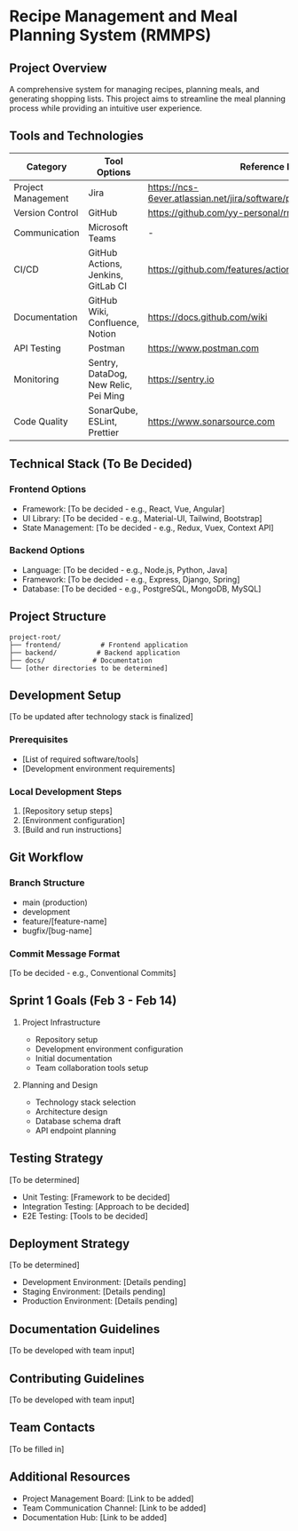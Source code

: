 # Recipe Management and Meal Planning System (RMMPS)

## Project Overview
A comprehensive system for managing recipes, planning meals, and generating shopping lists. This project aims to streamline the meal planning process while providing an intuitive user experience.

## Tools and Technologies

| Category | Tool Options | Reference Link |
|----------|--------------|----------------|
| Project Management | Jira | https://ncs-6ever.atlassian.net/jira/software/projects/RMMPS/boards/1 |
| Version Control | GitHub | https://github.com/yy-personal/rmmps/ |
| Communication | Microsoft Teams | - |
| CI/CD | GitHub Actions, Jenkins, GitLab CI | https://github.com/features/actions |
| Documentation | GitHub Wiki, Confluence, Notion | https://docs.github.com/wiki |
| API Testing | Postman | https://www.postman.com |
| Monitoring | Sentry, DataDog, New Relic, Pei Ming | https://sentry.io |
| Code Quality | SonarQube, ESLint, Prettier | https://www.sonarsource.com |

## Technical Stack (To Be Decided)

### Frontend Options
- Framework: [To be decided - e.g., React, Vue, Angular]
- UI Library: [To be decided - e.g., Material-UI, Tailwind, Bootstrap]
- State Management: [To be decided - e.g., Redux, Vuex, Context API]

### Backend Options
- Language: [To be decided - e.g., Node.js, Python, Java]
- Framework: [To be decided - e.g., Express, Django, Spring]
- Database: [To be decided - e.g., PostgreSQL, MongoDB, MySQL]

## Project Structure
```
project-root/
├── frontend/          # Frontend application
├── backend/          # Backend application
├── docs/            # Documentation
└── [other directories to be determined]
```

## Development Setup
[To be updated after technology stack is finalized]

### Prerequisites
- [List of required software/tools]
- [Development environment requirements]

### Local Development Steps
1. [Repository setup steps]
2. [Environment configuration]
3. [Build and run instructions]

## Git Workflow

### Branch Structure
- main (production)
- development
- feature/[feature-name]
- bugfix/[bug-name]

### Commit Message Format
[To be decided - e.g., Conventional Commits]

## Sprint 1 Goals (Feb 3 - Feb 14)
1. Project Infrastructure
   - Repository setup
   - Development environment configuration
   - Initial documentation
   - Team collaboration tools setup

2. Planning and Design
   - Technology stack selection
   - Architecture design
   - Database schema draft
   - API endpoint planning

## Testing Strategy
[To be determined]
- Unit Testing: [Framework to be decided]
- Integration Testing: [Approach to be decided]
- E2E Testing: [Tools to be decided]

## Deployment Strategy
[To be determined]
- Development Environment: [Details pending]
- Staging Environment: [Details pending]
- Production Environment: [Details pending]

## Documentation Guidelines
[To be developed with team input]

## Contributing Guidelines
[To be developed with team input]

## Team Contacts
[To be filled in]

## Additional Resources
- Project Management Board: [Link to be added]
- Team Communication Channel: [Link to be added]
- Documentation Hub: [Link to be added]
